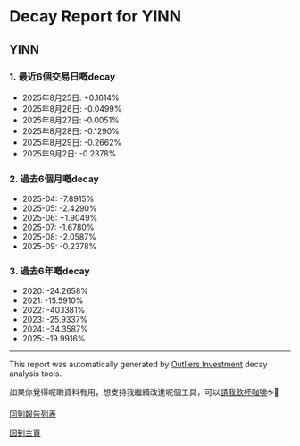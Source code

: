 # Decay Report for YINN

## YINN

### 1. 最近6個交易日嘅decay

- 2025年8月25日: +0.1614%
- 2025年8月26日: -0.0499%
- 2025年8月27日: -0.0051%
- 2025年8月28日: -0.1290%
- 2025年8月29日: -0.2662%
- 2025年9月2日: -0.2378%

### 2. 過去6個月嘅decay

- 2025-04: -7.8915%
- 2025-05: -2.4290%
- 2025-06: +1.9049%
- 2025-07: -1.6780%
- 2025-08: -2.0587%
- 2025-09: -0.2378%

### 3. 過去6年嘅decay

- 2020: -24.2658%
- 2021: -15.5910%
- 2022: -40.1381%
- 2023: -25.9337%
- 2024: -34.3587%
- 2025: -19.9916%

------------------------------
This report was automatically generated by [Outliers Investment](https://outliersecon.github.io/Outliers-Investment/) decay analysis tools.

如果你覺得呢啲資料有用，想支持我繼續改進呢個工具，可以[請我飲杯咖啡](https://buymeacoffee.com/outliersecon)☕🙏

[回到報告列表](https://outliersecon.github.io/Outliers-Investment/reports/reports_public)

[回到主頁](https://outliersecon.github.io/Outliers-Investment/)